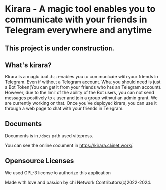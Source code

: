 # Kirara - A magic tool enables you to communicate with your friends in Telegram everywhere and anytime

## This project is under construction.

## What's kirara?

Kirara is a magic tool that enables you to communicate with your friends in Telegram. Even if without a Telegram account. What you should need is just a Bot Token(You can get it from your friends who has an Telegram account). However, due to the limit of the ability of the Bot users, you can not send messages positively to a user and join a group without an admin grant. We are currently working on that. Once you've deployed kirara, you can use it through a web page to chat with your friends in Telegram.

## Documents

Documents is in `/docs` path used vitepress.

You can see the online document in <https://kirara.chinet.work/>.

## Opensource Licenses

We used GPL-3 license to authorize this application.

Made with love and passion by chi Network Contributors(c)2022-2024.
